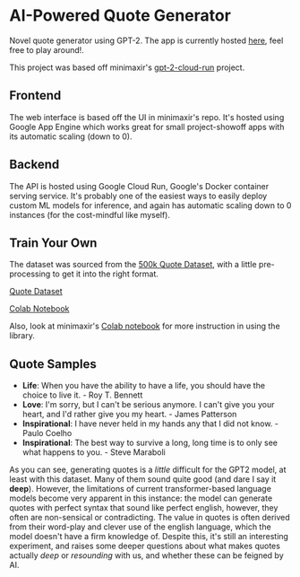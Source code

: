 # AI-Powered Quote Generator
Novel quote generator using GPT-2. The app is currently hosted [here](https://gpt2-quote.appspot.com/), feel free to play around!.

This project was based off minimaxir's [gpt-2-cloud-run](https://github.com/minimaxir/gpt-2-cloud-run) project.

## Frontend

The web interface is based off the UI in minimaxir's repo. It's hosted using Google App Engine which works great for small project-showoff apps with its automatic scaling (down to 0).

## Backend

The API is hosted using Google Cloud Run, Google's Docker container serving service. It's probably one of the easiest ways to easily deploy custom ML models for inference, and again has automatic scaling down to 0 instances (for the cost-mindful like myself).

## Train Your Own

The dataset was sourced from the [500k Quote Dataset](https://github.com/ShivaliGoel/Quotes-500K), with a little pre-processing to get it into the right format.

[Quote Dataset](https://drive.google.com/file/d/18fUCkPeVkC3MiOji5K8rzU9jXvZfC1Im/view?usp=sharing)

[Colab Notebook](https://colab.research.google.com/drive/1dy1lj6uFmgvsiaHxjNwy3A1wI9W0PmwW)

Also, look at minimaxir's [Colab notebook](https://colab.research.google.com/drive/1VLG8e7YSEwypxU-noRNhsv5dW4NfTGce) for more instruction in using the library.

## Quote Samples

- **Life**: When you have the ability to have a life, you should have the choice to live it. - Roy T. Bennett
- **Love**: I'm sorry, but I can't be serious anymore. I can't give you your heart, and I'd rather give you my heart. - James Patterson
- **Inspirational**: I have never held in my hands any that I did not know. - Paulo Coelho
- **Inspirational**: The best way to survive a long, long time is to only see what happens to you. - Steve Maraboli

As you can see, generating quotes is a *little* difficult for the GPT2 model, at least with this dataset. Many of them sound quite good (and dare I say it **deep**). However, the limitations of current transformer-based language models become very apparent in this instance: the model can generate quotes with perfect syntax that sound like perfect english, however, they often are non-sensical or contradicting. The value in quotes is often derived from their word-play and clever use of the english language, which the model doesn't have a firm knowledge of. Despite this, it's still an interesting experiment, and raises some deeper questions about what makes quotes actually *deep* or *resounding* with us, and whether these can be feigned by AI.

